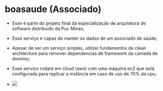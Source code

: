 # boasaude (Associado)


* Esse é parte do projeto final da especialização de arquitetura de software distribuído da Puc Minas;

* Esse serviço é capaz de manter os dados de um associado de saúde;

* Apesar de ser um serviço simples, utilizei fundamentos de clean architecture para remover dependencias de framework da camada de domínio;

* Esse serviço rodará em cloud (aws) com uma máquina ec2 que está configurada para replicar a instância em caso de uso de 70% da cpu;

* <img src="https://i.ibb.co/QQpJfjX/image.png" /> 

